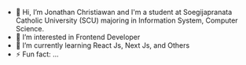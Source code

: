 - 👋 Hi, I’m Jonathan Christiawan and I'm a student at Soegijapranata Catholic University (SCU) majoring in Information System, Computer Science.
- 👀 I’m interested in Frontend Developer
- 🌱 I’m currently learning React Js, Next Js, and Others
- ⚡ Fun fact: ...

<!---
jmjnathan/jmjnathan is a ✨ special ✨ repository because its `README.md` (this file) appears on your GitHub profile.
You can click the Preview link to take a look at your changes.
--->
